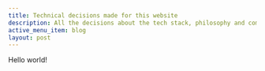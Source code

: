 ```yaml
---
title: Technical decisions made for this website
description: All the decisions about the tech stack, philosophy and compromises I made for this website
active_menu_item: blog
layout: post
---
```


Hello world!
